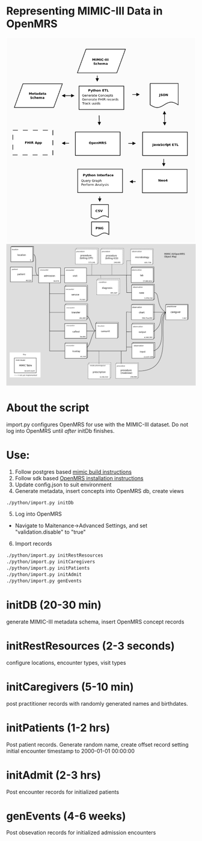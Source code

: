 # Representing MIMIC-III Data in OpenMRS
![alt text](https://github.com/EpistasisLab/mrsman/blob/master/docs/process.png "Loading Process")
![alt text](https://github.com/EpistasisLab/mrsman/blob/master/docs/graph.png "MIMIC/OpenMRS object map")
# About the script
import.py configures OpenMRS for use with the MIMIC-III dataset. Do not log into OpenMRS until *after* initDb finishes.
# Use:
1. Follow postgres based [mimic build instructions](https://github.com/EpistasisLab/mimic-code/tree/master/buildmimic/postgres)
2. Follow sdk based [OpenMRS installation instructions](https://wiki.openmrs.org/display/docs/OpenMRS+SDK)
3. Update config.json to suit environment
4. Generate metadata, insert concepts into OpenMRS db, create views
```bash
./python/import.py initDb
```
5. Log into OpenMRS
- Navigate to Maitenance->Advanced Settings, and set "validation.disable" to "true"
6. Import records
```bash
./python/import.py initRestResources
./python/import.py initCaregivers
./python/import.py initPatients
./python/import.py initAdmit
./python/import.py genEvents
```



# initDB (20-30 min)
generate MIMIC-III metadata schema, insert OpenMRS concept records
# initRestResources (2-3 seconds)
configure locations, encounter types, visit types
# initCaregivers (5-10 min)
post practitioner records with randomly generated names and birthdates.
# initPatients (1-2 hrs)
Post patient records.  Generate random name, create offset record setting initial encounter timestamp to 2000-01-01 00:00:00 
# initAdmit (2-3 hrs)
Post encounter records for initialized patients
# genEvents (4-6 weeks)
Post obsevation records for initialized admission encounters

